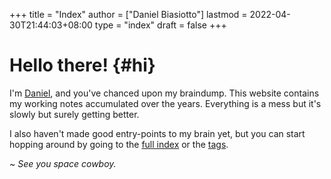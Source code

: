 +++
title = "Index"
author = ["Daniel Biasiotto"]
lastmod = 2022-04-30T21:44:03+08:00
type = "index"
draft = false
+++

# Hello there! {#hi}

I'm [Daniel](https://www.dnbias.dev/), and you've chanced upon my braindump.
This website contains my working notes accumulated over the years.
Everything is a mess but it's slowly but surely getting better.

I also haven't made good entry-points to my brain yet, but you can start hopping
around by going to the [full index](/posts/) or the [tags](/tags/).

<i>~ See you space cowboy.</i>
